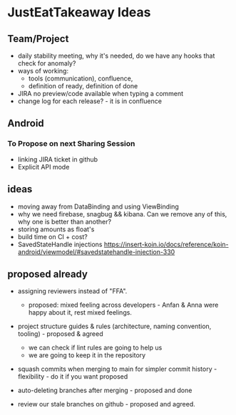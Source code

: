 # JustEatTakeaway Ideas

## Team/Project
- daily stability meeting, why it's needed, do we have any hooks that check for anomaly?
- ways of working:
  - tools (communication), confluence, 
  - definition of ready, definition of done 
- JIRA no preview/code available when typing a comment
- change log for each release? - it is in confluence


## Android

### To Propose on next Sharing Session
- linking JIRA ticket in github
- Explicit API mode

## ideas
- moving away from DataBinding and using ViewBinding
- why we need firebase, snagbug && kibana. Can we remove any of this, why one is better than another?
- storing amounts as float's
- build time on CI + cost?
- SavedStateHandle injections https://insert-koin.io/docs/reference/koin-android/viewmodel/#savedstatehandle-injection-330


## proposed already
- assigning reviewers instead of "FFA". 
  - proposed: mixed feeling across developers - Anfan & Anna were happy about it, rest mixed feelings.

- project structure guides & rules (architecture, naming convention, tooling) - proposed & agreed
  - we can check if lint rules are going to help us
  - we are going to keep it in the repository
- squash commits when merging to main for simpler commit history - flexibility - do it if you want proposed
- auto-deleting branches after merging - proposed and done
- review our stale branches on github - proposed and agreed.
